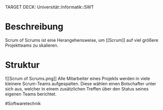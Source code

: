 TARGET DECK: Universität::Informatik::SWT

# Beschreibung
Scrum of Scrums ist eine Herangehensweise, um [[Scrum]] auf viel größere Projektteams zu skalieren.

# Struktur
![[Scrum of Scrums.png]]
Alle Mitarbeiter eines Projekts werden in viele kleinere Scrum-Teams aufgespalten. Diese wählen einen Botschafter unter sich aus, welcher in einem zusätzlichen Treffen über den Status seines eigenen Teams berichtet.



#Softwaretechnik 